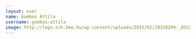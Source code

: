 ```yaml
---
layout: user
name: Gombos Attila
username: gombos-attila
image: http://lego.sch.bme.hu/wp-content/uploads/2015/02/20150209-_DSC6556-150x150.jpg
---
```

